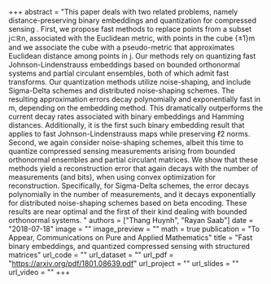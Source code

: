 +++
abstract = "This paper deals with two related problems, namely distance-preserving binary embeddings and quantization for compressed sensing . First, we propose fast methods to replace points from a subset ⊂ℝn, associated with the Euclidean metric, with points in the cube {±1}m and we associate the cube with a pseudo-metric that approximates Euclidean distance among points in . Our methods rely on quantizing fast Johnson-Lindenstrauss embeddings based on bounded orthonormal systems and partial circulant ensembles, both of which admit fast transforms. Our quantization methods utilize noise-shaping, and include Sigma-Delta schemes and distributed noise-shaping schemes. The resulting approximation errors decay polynomially and exponentially fast in m, depending on the embedding method. This dramatically outperforms the current decay rates associated with binary embeddings and Hamming distances. Additionally, it is the first such binary embedding result that applies to fast Johnson-Lindenstrauss maps while preserving ℓ2 norms. 
Second, we again consider noise-shaping schemes, albeit this time to quantize compressed sensing measurements arising from bounded orthonormal ensembles and partial circulant matrices. We show that these methods yield a reconstruction error that again decays with the number of measurements (and bits), when using convex optimization for reconstruction. Specifically, for Sigma-Delta schemes, the error decays polynomially in the number of measurements, and it decays exponentially for distributed noise-shaping schemes based on beta encoding. These results are near optimal and the first of their kind dealing with bounded orthonormal systems.
"
authors = ["Thang Huynh", "Rayan Saab"]
date = "2018-07-18"
image = ""
image_preview = ""
math = true
publication = "To Appear, Communications on Pure and Applied Mathematics"
title = "Fast binary embeddings, and quantized compressed sensing with structured matrices"
url_code = ""
url_dataset = ""
url_pdf = "https://arxiv.org/pdf/1801.08639.pdf"
url_project = ""
url_slides = ""
url_video = ""
+++
